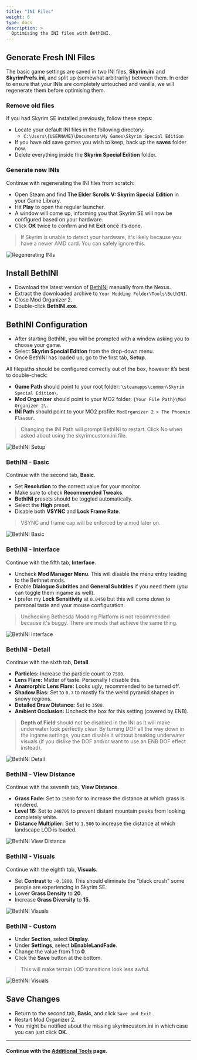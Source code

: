 ```yaml
---
title: "INI Files"
weight: 6
type: docs
description: >
  Optimising the INI files with BethINI.
---
```


## Generate Fresh INI Files

The basic game settings are saved in two INI files, **Skyrim.ini** and **SkyrimPrefs.ini**, and split up (somewhat arbitrarily) between them. In order to ensure that your INIs are completely untouched and vanilla, we will regenerate them before optimising them.

### Remove old files

If you had Skyrim SE installed previously, follow these steps:

* Locate your default INI files in the following directory:
  * `C:\Users\{USERNAME}\Documents\My Games\Skyrim Special Edition`
* If you have old save games you wish to keep, back up the **saves** folder now.
* Delete everything inside the **Skyrim Special Edition** folder.

### Generate new INIs

Continue with regenerating the INI files from scratch:

* Open Steam and find **The Elder Scrolls V: Skyrim Special Edition** in your Game Library.
* Hit **Play** to open the regular launcher.
* A window will come up, informing you that Skyrim SE will now be configured based on your hardware.
* Click **OK** twice to confirm and hit **Exit** once it’s done.

> If Skyrim is unable to detect your hardware, it's likely because you have a newer AMD card. You can safely ignore this.
 
![Regenerating INIs](/Pictures/tpf/initial-setup/regenerating-inis.png)

## Install BethINI

* Download the latest version of [BethINI](https://www.nexusmods.com/skyrimspecialedition/mods/4875) manually from the Nexus.
* Extract the downloaded archive to `Your Modding Folder\Tools\BethINI`.
* Close Mod Organizer 2.
* Double-click **BethINI.exe**.

## BethINI Configuration

* After starting BethINI, you will be prompted with a window asking you to choose your game.
* Select **Skyrim Special Edition** from the drop-down menu.
* Once BethINI has loaded up, go to the first tab, **Setup**.


All filepaths should be configured correctly out of the box, however it’s best to double-check:

- **Game Path** should point to your root folder: `\steamapps\common\Skyrim Special Edition\`.
- **Mod Organizer** should point to your MO2 folder: `{Your File Path}\Mod Organizer 2\`.
- **INI Path** should point to your MO2 profile: `ModOrganizer 2 > The Phoenix Flavour`.

> Changing the INI Path will prompt BethINI to restart. Click No when asked about using the skyrimcustom.ini file.

![BethINI Setup](/Pictures/tpf/initial-setup/bethini-setup.png)

### BethINI - Basic

Continue with the second tab, **Basic**.

- Set **Resolution** to the correct value for your monitor.
- Make sure to check **Recommended Tweaks**.
- **BethINI** presets should be toggled automatically.
- Select the **High** preset.
- Disable both **VSYNC** and **Lock Frame Rate**.

> VSYNC and frame cap will be enforced by a mod later on.

![BethINI Basic](/Pictures/tpf/initial-setup/bethini-basic.png)

### BethINI - Interface

Continue with the fifth tab, **Interface**.

- Uncheck **Mod Manager Menu**. This will disable the menu entry leading to the Bethnet mods.
- Enable **Dialogue Subtitles** and **General Subtitles** if you need them (you can toggle them ingame as well).
- I prefer my **Lock Sensitivity** at `0.0450` but this will come down to personal taste and your mouse configuration.

> Unchecking Bethesda Modding Platform is not recommended because it's buggy. There are mods that achieve the same thing.

![BethINI Interface](/Pictures/tpf/initial-setup/bethini-interface.png)

### BethINI - Detail

Continue with the sixth tab, **Detail**.

- **Particles:** Increase the particle count to `7500`.
- **Lens Flare:** Matter of taste. Personally I disable this.
- **Anamorphic Lens Flare:** Looks ugly, recommended to be turned off.
- **Shadow Bias:** Set to `0.7` to mostly fix the weird pyramid shapes in snowy regions.
- **Detailed Draw Distance:** Set to `3500`.
- **Ambient Occlusion:** Uncheck the box for this setting (covered by ENB).

> **Depth of Field** should not be disabled in the INI as it will make underwater look perfectly clear. By turning DOF all the way down in the ingame settings, you can disable it without breaking underwater visuals (if you dislike the DOF and/or want to use an ENB DOF effect instead).

![BethINI Detail](/Pictures/tpf/initial-setup/bethini-detail.png)

### BethINI - View Distance

Continue with the seventh tab, **View Distance**.

- **Grass Fade:** Set to `15000` for to increase the distance at which grass is rendered.
- **Level 16:** Set to `248705` to prevent distant mountain peaks from looking completely white.
- **Distance Multiplier:** Set to `1.500` to increase the distance at which landscape LOD is loaded.

![BethINI View Distance](/Pictures/tpf/initial-setup/bethini-view-distance.png)

### BethINI - Visuals

Continue with the eighth tab, **Visuals**.

- Set **Contrast** to `-0.1800`. This should eliminate the "black crush" some people are experiencing in Skyrim SE.
- Lower **Grass Density** to **20**.
- Increase **Grass Diversity** to **15**.

![BethINI Visuals](/Pictures/tpf/initial-setup/bethini-visuals.png)

### BethINI - Custom

- Under **Section**, select **Display**.
- Under **Settings**, select **bEnableLandFade**.
- Change the value from **1** to **0**.
- Click the **Save** button at the bottom.

> This will make terrain LOD transitions look less awful.

![BethINI Visuals](/Pictures/tpf/initial-setup/bethini-custom.png)

## Save Changes

- Return to the second tab, **Basic**, and click `Save and Exit`.
- Restart Mod Organizer 2.
- You might be notified about the missing skyrimcustom.ini in which case you can just click **OK**.

---

#### Continue with the [Additional Tools](/tpf/initial-setup/additional-tools/) page.